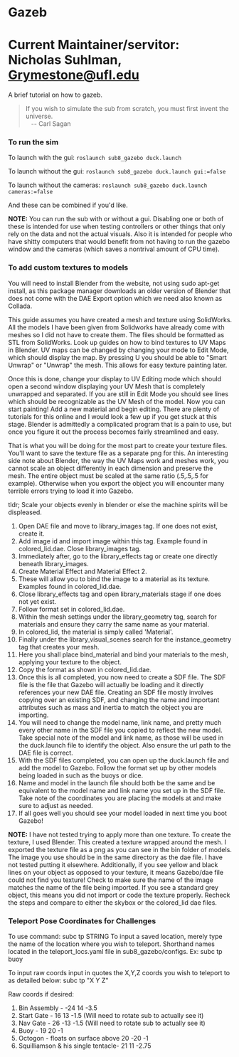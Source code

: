 # Gazeb

# Current Maintainer/servitor: Nicholas Suhlman, Grymestone@ufl.edu

A brief tutorial on how to gazeb.

> If you wish to simulate the sub from scratch, you must first invent the universe. <br>
> &nbsp;&nbsp;&nbsp;-- Carl Sagan

### To run the sim
To launch with the gui:
`roslaunch sub8_gazebo duck.launch`

To launch without the gui: `roslaunch sub8_gazebo duck.launch gui:=false`

To launch without the cameras: `roslaunch sub8_gazebo duck.launch cameras:=false`

And these can be combined if you'd like.

**NOTE:** You can run the sub with or without a gui. Disabling one or both of these is intended for use when testing controllers or other things that only rely on the data and not the actual visuals. Also it is intended for people who have shitty computers that would benefit from not having to run the gazebo window and the cameras (which saves a nontrival amount of CPU time).

### To add custom textures to models

You will need to install Blender from the website, not using sudo apt-get install, as this package manager downloads an older version of Blender that does not come with the DAE Export option which we need also known as Collada.

This guide assumes you have created a mesh and texture using SolidWorks. All the models I have been given from Solidworks have already come with meshes so I did not have to create them. The files should be formatted as STL from SolidWorks.  Look up guides on how to bind textures to UV Maps in Blender. UV maps can be changed by changing your mode to Edit Mode, which should display the map. By pressing U you should be able to "Smart Unwrap" or "Unwrap" the mesh. This allows for easy texture painting later.

Once this is done, change your display to UV Editing mode which should open a second window displaying your UV Mesh that is completely unwrapped and separated. If you are still in Edit Mode you should see lines which should be recognizable as the UV Mesh of the model. Now you can start painting! Add a new material and begin editing. There are plenty of tutorials for this online and I would look a few up if you get stuck at this stage. Blender is admittedly a complicated program that is a pain to use, but once you figure it out the process becomes fairly streamlined and easy.

That is what you will be doing for the most part to create your texture files. You'll want to save the texture file as a separate png for this. An interesting side note about Blender, the way the UV Maps work and meshes work, you cannot scale an object differently in each dimension and preserve the mesh. The entire object must be scaled at the same ratio (.5,.5,.5 for example). Otherwise when you export the object you will encounter many terrible errors trying to load it into Gazebo.

tldr; Scale your objects evenly in blender or else the machine spirits will be displeased.

1. Open DAE file and move to library_images tag. If one does not exist, create it.
2. Add image id and import image within this tag. Example found in colored_lid.dae. Close library_images tag.
3. Immediately after, go to the library_effects tag or create one directly beneath library_images.
4. Create Material Effect and Material Effect 2.
5. These will allow you to bind the image to a material as its texture. Examples found in colored_lid.dae.
6. Close library_effects tag and open library_materials stage if one does not yet exist.
7. Follow format set in colored_lid.dae.
8. Within the mesh settings under the library_geometry tag, search for materials and ensure they carry the same name as your material.
9. In colored_lid, the material is simply called 'Material'.
10. Finally under the library_visual_scenes search for the instance_geometry tag that creates your mesh.
11. Here you shall place bind_material and bind your materials to the mesh, applying your texture to the object.
12. Copy the format as shown in colored_lid.dae.
13. Once this is all completed, you now need to create a SDF file. The SDF file is the file that Gazebo will actually be loading and it directly references your new DAE file. Creating an SDF file mostly involves copying over an existing SDF, and changing the name and important attributes such as mass and inertia to match the object you are importing.
14. You will need to change the model name, link name, and pretty much every other name in the SDF file you copied to reflect the new model. Take special note of the model and link name, as those will be used in the duck.launch file to identify the object. Also ensure the url path to the DAE file is correct.
15. With the SDF files completed, you can open up the duck.launch file and add the model to Gazebo. Follow the format set up by other models being loaded in such as the buoys or dice.
16. Name and model in the launch file should both be the same and be equivalent to the model name and link name you set up in the SDF file. Take note of the coordinates you are placing the models at and make sure to adjust as needed.
17. If all goes well you should see your model loaded in next time you boot Gazebo!

**NOTE:** I have not tested trying to apply more than one texture. To create the texture, I used Blender. This created a texture wrapped around the mesh. I exported the texture file as a png as you can see in the bin folder of models. The image you use should be in the same directory as the dae file. I have not tested putting it elsewhere. Additionally, if you see yellow and black lines on your object as opposed to your  texture, it means Gazebo/dae file could not find you texture! Check to make sure the name of the image matches the name of the file being imported. If you see a standard grey object, this means you did not import or code the  texture properly. Recheck the steps and compare to either the skybox or the colored_lid dae files.

### Teleport Pose Coordinates for Challenges
To use command: subc tp STRING
  To input a saved location, merely type the name of the location where you wish to teleport. Shorthand names located in the teleport_locs.yaml file in  sub8_gazebo/configs. Ex:
  subc tp buoy

  To input raw coords input in quotes the X,Y,Z coords you wish to teleport to as detailed below:
  subc tp "X Y Z"

Raw coords if desired:
1. Bin Assembly - -24 14 -3.5
2. Start Gate - 16 13 -1.5  (Will need to rotate sub to actually see it)
3. Nav Gate - 26 -13 -1.5 (Will need to rotate sub to actually see it)
4. Buoy - 19 20 -1
5. Octogon - floats on surface above 20 -20 -1
6. Squilliamson & his single tentacle- 21 11 -2.75

